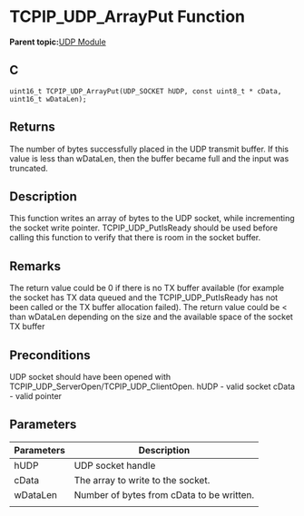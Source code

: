 # TCPIP\_UDP\_ArrayPut Function

**Parent topic:**[UDP Module](GUID-D2D8E9C8-0778-41E2-8F0B-194954B92250.md)

## C

```
uint16_t TCPIP_UDP_ArrayPut(UDP_SOCKET hUDP, const uint8_t * cData, uint16_t wDataLen); 
```

## Returns

The number of bytes successfully placed in the UDP transmit buffer. If this value is less than wDataLen, then the buffer became full and the input was truncated.

## Description

This function writes an array of bytes to the UDP socket, while incrementing the socket write pointer. TCPIP\_UDP\_PutIsReady should be used before calling this function to verify that there is room in the socket buffer.

## Remarks

The return value could be 0 if there is no TX buffer available \(for example the socket has TX data queued and the TCPIP\_UDP\_PutIsReady has not been called or the TX buffer allocation failed\). The return value could be < than wDataLen depending on the size and the available space of the socket TX buffer

## Preconditions

UDP socket should have been opened with TCPIP\_UDP\_ServerOpen/TCPIP\_UDP\_ClientOpen. hUDP - valid socket cData - valid pointer

## Parameters

|Parameters|Description|
|----------|-----------|
|hUDP|UDP socket handle|
|cData|The array to write to the socket.|
|wDataLen|Number of bytes from cData to be written.|
|||

